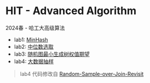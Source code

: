 # HIT - Advanced Algorithm
2024春 - 哈工大高级算法

- lab1: [MinHash](https://github.com/hacheyz/HIT-AdvancedAlgorithm/tree/main/lab1)
- lab2: [中位数选取](https://github.com/hacheyz/HIT-AdvancedAlgorithm/tree/main/lab2)
- lab3: [随机图最小生成树权值期望](https://github.com/hacheyz/HIT-AdvancedAlgorithm/tree/main/lab3)
- lab4: [大数据抽样](https://github.com/hacheyz/HIT-AdvancedAlgorithm/tree/main/lab4)

> lab4 代码修改自 [Random-Sample-over-Join-Revisit](https://github.com/SteveKGYang/Random-Sample-over-Join-Revisit)